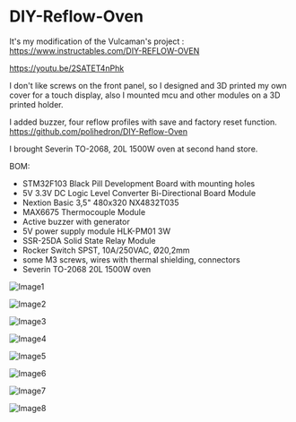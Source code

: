 # DIY-Reflow-Oven

It's my modification of the Vulcaman's project :
https://www.instructables.com/DIY-REFLOW-OVEN

https://youtu.be/2SATET4nPhk

I don't like screws on the front panel, so I designed and 3D printed my own cover for a touch display, also I mounted mcu and other modules on a 3D printed holder.

I added buzzer, four reflow profiles with save and factory reset function.
https://github.com/polihedron/DIY-Reflow-Oven

I brought Severin TO-2068, 20L 1500W oven at second hand store.

BOM:
<ul>
<li>STM32F103 Black Pill Development Board with mounting holes</li>
<li>5V 3.3V DC Logic Level Converter Bi-Directional Board Module</li>
<li>Nextion Basic 3,5" 480x320 NX4832T035</li>
<li>MAX6675 Thermocouple Module</li>
<li>Active buzzer with generator</li>
<li>5V power supply module HLK-PM01 3W</li>
<li>SSR-25DA Solid State Relay Module</li>
<li>Rocker Switch SPST, 10A/250VAC, Ø20,2mm</li>
<li>some M3 screws, wires with thermal shielding, connectors</li>
<li>Severin TO-2068 20L 1500W oven</li>
</ul>


![Image1](https://github.com/polihedron/DIY-Reflow-Oven/blob/main/images/IMG_20210629_135015.jpg)

![Image2](https://github.com/polihedron/DIY-Reflow-Oven/blob/main/images/IMG_20210703_115956.jpg)

![Image3](https://github.com/polihedron/DIY-Reflow-Oven/blob/main/images/IMG_20210701_135515.jpg)

![Image4](https://github.com/polihedron/DIY-Reflow-Oven/blob/main/images/IMG_20210701_135546.jpg)

![Image5](https://github.com/polihedron/DIY-Reflow-Oven/blob/main/images/IMG_20210704_104110.jpg)

![Image6](https://github.com/polihedron/DIY-Reflow-Oven/blob/main/images/IMG_20210703_115839.jpg)

![Image7](https://github.com/polihedron/DIY-Reflow-Oven/blob/main/images/IMG_20210703_115900.jpg)

![Image8](https://github.com/polihedron/DIY-Reflow-Oven/blob/main/images/FLIR0053.jpg)
